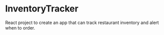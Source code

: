 # InventoryTracker
React project to create an app that can track restaurant inventory and alert when to order.
